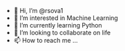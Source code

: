 - 👋 Hi, I’m @rsova1
- 👀 I’m interested in Machine Learning
- 🌱 I’m currently learning Python
- 💞️ I’m looking to collaborate on life
- 📫 How to reach me ...

<!---
rsova1/rsova1 is a ✨ special ✨ repository because its `README.md` (this file) appears on your GitHub profile.
You can click the Preview link to take a look at your changes.
--->
